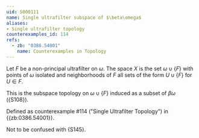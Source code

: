 ```yaml
---
uid: S000111
name: Single ultrafilter subspace of $\beta\omega$
aliases:
- Single ultrafilter topology
counterexamples_id: 114
refs:
  - zb: "0386.54001"
    name: Counterexamples in Topology
---
```


Let $F$ be a non-principal ultrafilter on $\omega$. The space $X$ is the set $\omega\cup\{F\}$ with points of $\omega$ isolated
and neighborhoods of $F$ all sets of the form $U \cup \{F\}$ for $U \in F$.

This is the subspace topology on $\omega\cup\{F\}$ induced as a subset of $\beta\omega$ ({S108}).

Defined as counterexample #114 ("Single Ultrafilter Topology")
in {{zb:0386.54001}}.

Not to be confused with {S145}.
